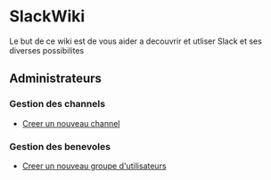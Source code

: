 # SlackWiki

Le but de ce wiki est de vous aider a decouvrir et utliser Slack et ses diverses possibilites

## Administrateurs

### Gestion des channels

* [Creer un nouveau channel](https://ks-rdr.github.io/SlackWiki/Pages/Admin/channels.html#creer-un-nouveau-channel)

### Gestion des benevoles

* [Creer un nouveau groupe d'utilisateurs]()



